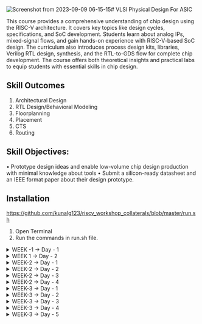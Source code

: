 ![Screenshot from 2023-09-09 06-15-15](https://github.com/Abhi9108865162/pes_asic_class/assets/141741065/b2ab3c99-639e-4a5b-88b3-027dfaf8ed87)# VLSI Physical Design For ASIC
<br>

This course provides a comprehensive understanding of chip design using the RISC-V architecture. It covers key topics like design cycles, specifications, and SoC development. Students learn about analog IPs, mixed-signal flows, and gain hands-on experience with RISC-V-based SoC design. The curriculum also introduces process design kits, libraries, Verilog RTL design, synthesis, and the RTL-to-GDS flow for complete chip development. The course offers both theoretical insights and practical labs to equip students with essential skills in chip design.

## Skill Outcomes
1. Architectural Design
2. RTL Design/Behavioral Modeling
3. Floorplanning
4. Placement
5. CTS
6. Routing

## Skill Objectives:
• Prototype design ideas and enable low-volume chip design production with minimal
knowledge about tools
• Submit a silicon-ready datasheet and an IEEE format paper about their design
prototype.

## Installation
https://github.com/kunalg123/riscv_workshop_collaterals/blob/master/run.sh
1. Open Terminal<br>
2. Run the commands in run.sh file.


<details>
<summary>  WEEK -1 -> Day - 1</summary><br>



**C Program**

We wrote a C program for calculating the sum from 1 to n

![Screenshot from 2023-08-21 10-25-30](https://github.com/Abhi9108865162/pes_asic_class/assets/141741065/0e706e45-29c5-4cfe-993b-8756421920e8)

![Screenshot from 2023-08-21 15-59-00](https://github.com/Abhi9108865162/pes_asic_class/assets/141741065/b252c5fd-5e17-4064-ab6f-34c576c8f6e1)


**RISCV GCC Compiler and Dissemble**


> Using the riscv gcc compiler, we compiled the C program.

> riscv64-unknown-elf-gcc -O1 -mabi=lp64 -march=rv64i -o sum11.o sum11.c

> Using ls -ltr sum1ton.c, we can check that the object file is created.

> To get the dissembled ALP code for the C program,

> riscv64-unknown-elf-objdump -d sum11.o | less .

> In order to view the main section, type /main


When we use -Ofast optimisation, we can see that the number of instructions have been reduced to 12


![Screenshot from 2023-08-21 21-36-52](https://github.com/Abhi9108865162/pes_asic_class/assets/141741065/f6a42c13-58a3-4533-b9d1-467973a4d250)

**Integer Number Representation**

**Unsigned Numbers**


    Unsigned numbers, also known as non-negative numbers, are numerical values that represent magnitudes without indicating direction or sign.
    Range: [0, (2^n)-1 ]


**Signed Numbers**


    Signed numbers are numerical values that can represent both positive and negative magnitudes, along with zero.
    Range : Positive : [0 , 2^(n-1)-1] Negative : [-1 to 2^(n-1)]


**Labwork**


We wrote a C program that shows the maximum and minimum values of 64bit unsigned numbers.




![Screenshot from 2023-08-21 17-49-00](https://github.com/Abhi9108865162/pes_asic_class/assets/141741065/2576945e-1897-4854-a6d5-199acac2d2e2)

![Screenshot from 2023-08-21 19-36-01](https://github.com/Abhi9108865162/pes_asic_class/assets/141741065/b1897d87-972a-44b7-95c7-8ff267c7332f)

![Screenshot from 2023-08-21 20-09-12](https://github.com/Abhi9108865162/pes_asic_class/assets/141741065/7a5d688c-aba8-452e-a104-b1aa31772d59)

![Screenshot from 2023-08-21 20-08-20](https://github.com/Abhi9108865162/pes_asic_class/assets/141741065/222d6c34-5cdb-447f-879c-07134e0c8acb)

![Screenshot from 2023-08-21 20-41-29](https://github.com/Abhi9108865162/pes_asic_class/assets/141741065/0bf3d27a-dc8c-4aba-bc3f-443648e63a5b)

![Screenshot from 2023-08-21 21-52-01](https://github.com/Abhi9108865162/pes_asic_class/assets/141741065/38ac1e72-dd0e-41ee-bda8-c9719081d8df)

</details>


<details>
    

<summary> WEEK 1 -> Day - 2</summary>

# Using ABI (Application Binary Interface) function calls in lab work typically involves working with low-level programming languages like Assembly or understanding how different programming languages interact at the binary level. Here's a general outline of what lab work involving ABI function calls might entail:

## Lab Objective: To understand and demonstrate the usage of ABI function calls in programming.

Steps:

    Select a Programming Language: Choose a programming language in which you'll demonstrate ABI function calls. Common choices include Assembly, C, or C++.

    Write Simple Functions: Create a few simple functions in the chosen language. These functions will serve as examples for demonstrating ABI function calls. Make sure to include functions with parameters and return values.

    1. Compile Code: Compile the code into object files or binaries, depending on the chosen language.

    2. View Binary Code: Use tools like objdump or disassemblers to view the binary code of the compiled program. This will help you understand how the function calls are translated into machine instructions.

    3. Create a Calling Program: Write a calling program that calls the functions you defined earlier. This calling program will demonstrate how function calls are made according to the ABI.

    4. Parameter Passing: Experiment with different parameter passing methods based on the ABI. For example, observe how arguments are passed using registers or the stack.

    5. Return Values: Explore how return values are handled. Understand which registers or memory locations are used to store the return values.

    6. Calling Conventions: Study the specific calling conventions for your chosen language and platform. Different ABIs have different rules for parameter passing, register usage, and stack management.

    7. Debugging and Analysis: Use debugging tools to step through the calling program and observe the behavior of function calls. This will help you understand how the ABI dictates the interaction between the caller and the callee.

    8. Documentation: Document your observations and findings regarding how ABI function calls work in the chosen programming language. Include explanations of parameter passing, return values, and any specific conventions you've explored.

    9. Presentation: If required, present your lab work to the class, highlighting the importance of ABI in enabling interoperability between different software components.

### By working through these steps, you'll gain a deeper understanding of how ABI function calls facilitate communication between different parts of a program, even when they are written in different programming languages or compiled separately. This lab work is valuable for students studying computer science, computer engineering, or any field involving low-level programming and system interactions.


![Screenshot from 2023-08-21 23-17-29](https://github.com/Abhi9108865162/pes_asic_class/assets/141741065/31109d79-59d1-49f7-99f9-195dff6f9ac5)


![Screenshot from 2023-08-21 23-18-16](https://github.com/Abhi9108865162/pes_asic_class/assets/141741065/6bdfa28b-a795-47c3-9b7f-2074bc6352ac)

  

![Screenshot from 2023-08-21 23-51-47](https://github.com/Abhi9108865162/pes_asic_class/assets/141741065/440ffc79-a475-4788-9ddf-44c5717aa617)

![Screenshot from 2023-08-21 23-37-36](https://github.com/Abhi9108865162/pes_asic_class/assets/141741065/22b7e404-7a85-42d0-8070-895e49741350)

![Screenshot from 2023-08-21 23-46-49](https://github.com/Abhi9108865162/pes_asic_class/assets/141741065/ad818a35-a8d5-4203-8a25-fc61e516a371)

![Screenshot from 2023-08-21 23-48-18](https://github.com/Abhi9108865162/pes_asic_class/assets/141741065/a66470a2-bedd-4a35-a724-75f931256f88)


![Screenshot from 2023-08-21 23-49-56](https://github.com/Abhi9108865162/pes_asic_class/assets/141741065/a6b19848-7257-4978-9a42-d04aacb31a0c)

![Screenshot from 2023-08-21 23-50-06](https://github.com/Abhi9108865162/pes_asic_class/assets/141741065/9f75cbc5-453f-490d-8fc3-6240be0bf2ac)

</details>





<details>
  <summary>
       WEEK-2 -> Day - 1
  </summary>



# Introduction to Yosys and Logic Synthesis

### Yosys is an open-source tool that performs logic synthesis, a crucial step in digital circuit design. It transforms high-level hardware descriptions (in languages like Verilog) into optimized gate-level representations. This conversion involves hierarchy handling, parsing, optimization, technology mapping, and logic restructuring. Yosys aids in creating efficient designs for implementation on FPGAs and ASICs. It also offers formal verification to ensure correctness. Overall, Yosys simplifies the process of turning abstract hardware concepts into practical circuit implementations.
<br>

![Screenshot from 2023-08-26 10-07-16](https://github.com/Abhi9108865162/pes_asic_class/assets/141741065/910449b9-2b4c-4520-98c4-d4f34562c0ac)

![Screenshot from 2023-08-26 10-07-28](https://github.com/Abhi9108865162/pes_asic_class/assets/141741065/f892ed77-b4b1-4194-b0c3-79478a0c655b)
## Synthesis
### Synthesis is the process of transforming a high-level hardware description (often written in a hardware description language like Verilog or VHDL) into a lower-level representation consisting of gates, flip-flops, and other logic elements. This process optimizes the design for factors such as performance, area, and power, making it suitable for implementation on hardware platforms like FPGAs or ASICs
* In the context of digital design and hardware description languages (HDLs) like Verilog, the ".v" extension is used to indicate that a file contains Verilog source code. Verilog is a popular HDL used for describing the behavior and structure of digital circuits. The ".v" extension is a common convention to help identify Verilog files.

* In Yosys, the read_verilog command is used to read and parse Verilog files. Verilog is a hardware description language (HDL) commonly used for describing digital circuits and systems. The read_verilog command allows you to import Verilog source files into Yosys for further processing, such as synthesis, analysis, optimization, and verification.

* In Yosys, the read_liberty command is used to import and read Liberty format files. Liberty files provide information about the timing, power, and characteristics of standard cells in a digital library. Yosys uses this data during logic synthesis to optimize designs based on the properties of the cells in the target library, ensuring better timing, power, and efficiency in the synthesized circuits.

 * In Yosys, the write_verilog command is used to generate and export a Verilog representation of the synthesized design or internal data structures. This command outputs the synthesized design, including any optimizations or transformations, into a Verilog file that can be further analyzed, simulated, or used in downstream stages of the digital design flow.


![Screenshot from 2023-08-26 10-07-53](https://github.com/Abhi9108865162/pes_asic_class/assets/141741065/28be91b1-0194-455e-a575-73df676277fa)

* A netlist is a digital circuit's blueprint represented as interconnected components and their connections. It describes how basic elements like logic gates and flip-flops are wired together to create a functioning circuit. Netlists are used to guide physical design and implementation processes, bridging the gap between high-level design and actual hardware layout.

* A test bench is a set of simulation or verification code used to test and validate the functionality of a digital circuit or system. It provides input signals to the design under test, monitors its outputs, and checks if the behavior matches expected results. Test benches are crucial for verifying that a design works correctly before it's implemented in hardware.

* iverilog is an open-source simulator and compiler for the Verilog hardware description language (HDL). It allows you to compile and simulate Verilog code, enabling you to test and verify the behavior of digital circuits through simulation. iverilog is widely used by digital designers and engineers to validate their designs before actual hardware implementation.

* A VCD (Value Change Dump) file is a standard format used to store and represent simulation data from digital design and verification tools. It captures changes in signal values over time during a simulation run. VCD files are commonly used to visualize and analyze the behavior of digital circuits, making them essential for debugging and verifying the correctness of designs through waveform viewers and analysis tools.

* GTKWave is an open-source waveform viewer that allows you to visualize and analyze simulation results stored in formats like VCD (Value Change Dump) files. It provides a graphical representation of signal waveforms over time, helping engineers and designers analyze the behavior of digital circuits during simulation. GTKWave is widely used in the field of digital design and verification for debugging and understanding the operation of digital systems.

![Screenshot from 2023-08-27 21-49-59](https://github.com/Abhi9108865162/pes_asic_class/assets/141741065/97c35d54-e1fc-41b1-9f2d-9aa7188388b7)

![Screenshot from 2023-08-27 21-51-10](https://github.com/Abhi9108865162/pes_asic_class/assets/141741065/7044dc3c-0257-4bd8-bf21-474eec09491b)

![Screenshot from 2023-08-27 21-51-37](https://github.com/Abhi9108865162/pes_asic_class/assets/141741065/d9318470-5c15-4407-8aa8-99490d79ad50)

![Screenshot from 2023-08-27 21-51-58](https://github.com/Abhi9108865162/pes_asic_class/assets/141741065/8162c3f3-6547-457d-a23a-514b1fdd73bc)


![Screenshot from 2023-08-27 21-55-43](https://github.com/Abhi9108865162/pes_asic_class/assets/141741065/8155fe82-dfd3-47a8-93d8-c27f8f24e02c)

![Screenshot from 2023-08-26 22-13-46](https://github.com/Abhi9108865162/pes_asic_class/assets/141741065/af9b00aa-5fb0-4f62-8a2b-f35363b9634d)

![Screenshot from 2023-08-27 19-51-50](https://github.com/Abhi9108865162/pes_asic_class/assets/141741065/7fccb57b-09c6-49b5-ab0b-48d6762b35fa)

![Screenshot from 2023-08-27 21-55-18](https://github.com/Abhi9108865162/pes_asic_class/assets/141741065/eb39c73d-ff5d-4050-919c-513645e0d2b8)

![Screenshot from 2023-08-27 21-07-40](https://github.com/Abhi9108865162/pes_asic_class/assets/141741065/df509fb6-f4be-44e7-b002-436fe033094b)

</details>







<details>
    
<summary> WEEK-2 -> Day - 2 </summary>

# Introduction to dot lib


![Screenshot from 2023-08-28 10-20-38](https://github.com/Abhi9108865162/pes_asic_class/assets/141741065/76ff4fbc-1645-4772-a7aa-d4080cd8b2a9)

![Screenshot from 2023-08-28 14-15-55](https://github.com/Abhi9108865162/pes_asic_class/assets/141741065/87767a9e-3acf-4707-9d4f-24aac76ebb2b)

![Screenshot from 2023-08-28 14-54-01](https://github.com/Abhi9108865162/pes_asic_class/assets/141741065/04958aee-c402-4caf-86d7-778cee3e063a)


![Screenshot from 2023-08-28 14-58-44](https://github.com/Abhi9108865162/pes_asic_class/assets/141741065/daa6776a-d34d-4afb-93a4-f35dac3a892c)

![Screenshot from 2023-08-28 15-22-12](https://github.com/Abhi9108865162/pes_asic_class/assets/141741065/5d583965-2f7e-4526-bd6c-b27536efda05)

# Hierarachical vs Flat Synthesis

![Screenshot from 2023-08-28 16-13-52](https://github.com/Abhi9108865162/pes_asic_class/assets/141741065/a8373588-7b71-4a83-a70b-d486a2349560)

![Screenshot from 2023-08-28 16-18-07](https://github.com/Abhi9108865162/pes_asic_class/assets/141741065/4fd6d5f3-d281-497a-a792-0b9afe2fe88c)

![Screenshot from 2023-08-28 17-25-32](https://github.com/Abhi9108865162/pes_asic_class/assets/141741065/a52423e4-9e8a-4e7c-81aa-15c63d93cf0c)

![Screenshot from 2023-08-28 17-25-42](https://github.com/Abhi9108865162/pes_asic_class/assets/141741065/2606ea61-450e-40be-8cee-de1641c525e3)

![Screenshot from 2023-08-29 05-45-42](https://github.com/Abhi9108865162/pes_asic_class/assets/141741065/110e7082-0c7b-4e6a-8dd6-eab652c2e79d)

![Screenshot from 2023-08-29 05-57-16](https://github.com/Abhi9108865162/pes_asic_class/assets/141741065/8cd09d23-ca2f-4a70-b87f-c44b9d8f9884)

![Screenshot from 2023-08-29 05-57-26](https://github.com/Abhi9108865162/pes_asic_class/assets/141741065/1083c270-20d2-4532-9af4-97c163de0822)




![Screenshot from 2023-08-29 05-58-13](https://github.com/Abhi9108865162/pes_asic_class/assets/141741065/413a2dc7-9e70-4b1a-9f67-75e6a0e37d84)


![Screenshot from 2023-08-29 06-05-20](https://github.com/Abhi9108865162/pes_asic_class/assets/141741065/1c05f4d9-0a54-4fdf-a03c-50eed7f7fe3d)

![Screenshot from 2023-08-29 06-06-29](https://github.com/Abhi9108865162/pes_asic_class/assets/141741065/29163ae5-02d6-4f38-9a13-85574d178f42)

![Screenshot from 2023-08-29 06-10-39](https://github.com/Abhi9108865162/pes_asic_class/assets/141741065/0e416a0a-8a0a-4fd7-8711-8d737ec2467f)

![Screenshot from 2023-08-29 06-15-44](https://github.com/Abhi9108865162/pes_asic_class/assets/141741065/dfa6aabd-aa7b-4a1f-b8f3-64ca48f925f4)


![Screenshot from 2023-08-29 06-14-45](https://github.com/Abhi9108865162/pes_asic_class/assets/141741065/8a2c9553-ece2-4d21-a867-6a751574079c)

![Screenshot from 2023-08-29 06-16-04](https://github.com/Abhi9108865162/pes_asic_class/assets/141741065/fa1b0fe9-f606-44eb-b5cf-75d9bffb703c)

![Screenshot from 2023-08-29 06-16-16](https://github.com/Abhi9108865162/pes_asic_class/assets/141741065/4035e930-698a-447b-b8fc-19449bac4b1d)


# Various Flop Code Styles and Optimization 
- Why Flops and Flop Coding Styles
- Lab flop synthesis simulations
- Intersyning Optimisations


![Screenshot from 2023-08-29 20-28-58](https://github.com/Abhi9108865162/pes_asic_class/assets/141741065/a125e493-e3f0-4357-9a39-b9a499a1be36)

![Screenshot from 2023-08-29 20-46-44](https://github.com/Abhi9108865162/pes_asic_class/assets/141741065/f7eafad2-ab3c-4f1e-9ef8-cc525759f584)

![Screenshot from 2023-08-29 20-46-52](https://github.com/Abhi9108865162/pes_asic_class/assets/141741065/aea1f55f-8184-45fd-bcee-67088444542f)

![Screenshot from 2023-08-29 20-47-28](https://github.com/Abhi9108865162/pes_asic_class/assets/141741065/249a220d-6ebf-4e6b-9394-a4e6bb700f95)

![Screenshot from 2023-08-29 20-47-42](https://github.com/Abhi9108865162/pes_asic_class/assets/141741065/efba0892-c648-4638-9f45-64e0dc7386c9)

![Screenshot from 2023-08-29 21-00-41](https://github.com/Abhi9108865162/pes_asic_class/assets/141741065/bffb49c4-c091-460a-a149-efa3f680b0a2)

![Screenshot from 2023-08-29 21-01-06](https://github.com/Abhi9108865162/pes_asic_class/assets/141741065/e6325a21-4ccf-4332-bdc7-5b26066d06c5)


![Screenshot from 2023-08-29 21-01-13](https://github.com/Abhi9108865162/pes_asic_class/assets/141741065/1e8915b0-c7f8-4ff6-8d13-324c3c003557)


![Screenshot from 2023-08-29 21-01-32](https://github.com/Abhi9108865162/pes_asic_class/assets/141741065/be448b4d-f714-437b-b774-6004af1b8f64)


![Screenshot from 2023-08-29 22-19-50](https://github.com/Abhi9108865162/pes_asic_class/assets/141741065/8c447adb-95a0-4ce1-9bf1-14092cf4ab7b)


![Screenshot from 2023-08-29 22-19-57](https://github.com/Abhi9108865162/pes_asic_class/assets/141741065/197b07f1-6d1f-4b40-a5f1-ec6e12d0c268)

![Screenshot from 2023-08-29 22-39-29](https://github.com/Abhi9108865162/pes_asic_class/assets/141741065/b9cbe95a-065c-43f9-942a-1855517c0874)

![Screenshot from 2023-08-29 22-39-18](https://github.com/Abhi9108865162/pes_asic_class/assets/141741065/5eea6750-534a-4c9e-90e1-5e2b6b4ac0fb)

![Screenshot from 2023-08-29 22-40-17](https://github.com/Abhi9108865162/pes_asic_class/assets/141741065/2f5afbdb-e3d2-44cd-8acb-842cad8ad8cf)

![Screenshot from 2023-08-29 22-40-46](https://github.com/Abhi9108865162/pes_asic_class/assets/141741065/5286c0af-38f8-4679-af23-b6d30b5a1cc3)

![Screenshot from 2023-08-29 22-40-56](https://github.com/Abhi9108865162/pes_asic_class/assets/141741065/54000e0e-407f-4306-9222-3cd4c9874cac)

![Screenshot from 2023-08-29 23-02-56](https://github.com/Abhi9108865162/pes_asic_class/assets/141741065/d712b0b5-4760-4756-a815-35458a8675de)

![Screenshot from 2023-08-29 23-03-29](https://github.com/Abhi9108865162/pes_asic_class/assets/141741065/853ef49d-eda5-452a-9e43-aef64c49f26e)

![Screenshot from 2023-08-29 23-04-00](https://github.com/Abhi9108865162/pes_asic_class/assets/141741065/adf24b33-6f10-475e-8b68-80c943f1930a)

![Screenshot from 2023-08-29 23-04-07](https://github.com/Abhi9108865162/pes_asic_class/assets/141741065/7ab01d42-e70e-4a48-a4a6-ecf431985ee6)

![Screenshot from 2023-08-29 23-05-24](https://github.com/Abhi9108865162/pes_asic_class/assets/141741065/8cbdb5bd-b048-4360-8699-8d66d55f468b)

![Screenshot from 2023-08-29 23-05-49](https://github.com/Abhi9108865162/pes_asic_class/assets/141741065/9a6563e6-99e4-4002-961a-47fde29b02ba)

![Screenshot from 2023-08-29 23-06-13](https://github.com/Abhi9108865162/pes_asic_class/assets/141741065/12035d21-1ac8-458d-820f-691ce2d0ae03)

![Screenshot from 2023-08-29 23-06-23](https://github.com/Abhi9108865162/pes_asic_class/assets/141741065/b15d9a16-596f-42d2-94c7-ff3dc124bfd9)

![Screenshot from 2023-08-29 23-13-00](https://github.com/Abhi9108865162/pes_asic_class/assets/141741065/ff15d816-f58b-4ef0-ad6a-6493d06f0161)

![Screenshot from 2023-08-29 23-27-20](https://github.com/Abhi9108865162/pes_asic_class/assets/141741065/78ca3026-4b26-4b76-bf6f-b00316b31bd6)

![Screenshot from 2023-08-29 23-27-29](https://github.com/Abhi9108865162/pes_asic_class/assets/141741065/a72e99a2-8065-4ad9-aa2e-58b505f0cf49)

![Screenshot from 2023-08-29 23-37-04](https://github.com/Abhi9108865162/pes_asic_class/assets/141741065/43665d07-1921-4fdb-a69e-1a3030174dc9)

![Screenshot from 2023-08-29 23-37-33](https://github.com/Abhi9108865162/pes_asic_class/assets/141741065/1d74bd7e-2f4e-4fa6-b9a8-b65ed6c1a316)

![Screenshot from 2023-08-29 23-37-46](https://github.com/Abhi9108865162/pes_asic_class/assets/141741065/b89e0c04-30b5-4907-8462-66fe472433cf)
![Screenshot from 2023-08-29 23-39-42](https://github.com/Abhi9108865162/pes_asic_class/assets/141741065/28dc5d70-bc97-4458-b085-2c17a5a41bd4)

![Screenshot from 2023-08-29 23-39-24](https://github.com/Abhi9108865162/pes_asic_class/assets/141741065/3322a0d5-23cf-43ac-8c42-7cbe1054126c)


</details>



















<details>
    
<summary> WEEK-2 -> Day - 3 </summary>

# Combinational and Sequetial Optimisations

- Introduction to Optimisation
<br>



    1. Combinational Logic Optimisation
  
![Screenshot from 2023-08-30 22-23-48](https://github.com/Abhi9108865162/pes_asic_class/assets/141741065/36701a6c-1fff-4fd8-84a4-2a308b01182c)
![Screenshot from 2023-08-30 22-24-17](https://github.com/Abhi9108865162/pes_asic_class/assets/141741065/123ba7a7-8481-4613-ba5c-a561b0e249bc)
![Screenshot from 2023-08-30 22-24-33](https://github.com/Abhi9108865162/pes_asic_class/assets/141741065/2e0c04ba-070c-4302-b4e5-7f418fcc2faa)

    2. Sequential Logic Optimisation
    
![Screenshot from 2023-08-30 22-24-59](https://github.com/Abhi9108865162/pes_asic_class/assets/141741065/c16ca43b-7966-4762-89df-daf591bcc6a7)
![Screenshot from 2023-08-30 22-25-18](https://github.com/Abhi9108865162/pes_asic_class/assets/141741065/c9c69dad-c98b-424b-8fac-75dbdb6bb566)






- Combinational Logic Optimisation Lab Implemention

## Verliog code for otp_check
![Screenshot from 2023-08-30 23-51-28](https://github.com/Abhi9108865162/pes_asic_class/assets/141741065/d5ef414c-ac4b-4dda-8ae8-f88770c49624)
## Pratical implemention of otp_check
![Screenshot from 2023-08-30 23-26-03](https://github.com/Abhi9108865162/pes_asic_class/assets/141741065/62302c34-cd6f-442a-a07d-b3f7d106d237)
## Using Yosys implemention of otp_check
![Screenshot from 2023-08-30 23-38-43](https://github.com/Abhi9108865162/pes_asic_class/assets/141741065/61403cb8-83c9-47ee-9718-693f65cd3717)
![Screenshot from 2023-08-30 23-39-32](https://github.com/Abhi9108865162/pes_asic_class/assets/141741065/1f32d4a0-49ba-4879-8b33-394479e0bd26)
![Screenshot from 2023-08-30 23-39-49](https://github.com/Abhi9108865162/pes_asic_class/assets/141741065/9fbabebf-9a6d-4c5f-8741-955a3cd166d2)
![Screenshot from 2023-08-30 23-39-54](https://github.com/Abhi9108865162/pes_asic_class/assets/141741065/dc1da4cf-2081-4707-a0fc-3e0fc4293578)
![Screenshot from 2023-08-30 23-40-11](https://github.com/Abhi9108865162/pes_asic_class/assets/141741065/8ad8ce12-416b-41d4-b62b-2a58dfba0ecf)


## Verliog code for otp_check2
![Screenshot from 2023-08-30 23-51-44](https://github.com/Abhi9108865162/pes_asic_class/assets/141741065/33461fc0-8855-4f5d-8795-44968bd32e19)
## Pratical implemention of otp_check2
 ![Screenshot from 2023-08-30 23-26-14](https://github.com/Abhi9108865162/pes_asic_class/assets/141741065/a8b64528-6eeb-4395-8fbe-b847f6e5047d)
## Using Yosys implemention of otp_check2
![Screenshot from 2023-08-30 23-44-30](https://github.com/Abhi9108865162/pes_asic_class/assets/141741065/8641d680-629b-4082-bca2-81a9c6d5e325)
![Screenshot from 2023-08-30 23-44-54](https://github.com/Abhi9108865162/pes_asic_class/assets/141741065/110d0c6e-4228-4d70-aa4a-8e230641473c)
![Screenshot from 2023-08-30 23-45-00](https://github.com/Abhi9108865162/pes_asic_class/assets/141741065/cb3af423-594d-4dad-a976-ae5ba37e71ee)
![Screenshot from 2023-08-30 23-45-10](https://github.com/Abhi9108865162/pes_asic_class/assets/141741065/ea4dcc67-5d26-4bae-aa70-04e314baa7db)

## Verliog code for otp_check3
![Screenshot from 2023-08-30 23-52-27](https://github.com/Abhi9108865162/pes_asic_class/assets/141741065/70a54cd1-5295-4cde-8e7d-7a714804b654)

## Pratical implemention of otp_check3
![Screenshot from 2023-08-30 23-53-36](https://github.com/Abhi9108865162/pes_asic_class/assets/141741065/6bf3d3bf-3793-4c83-807c-64cd492358c7)

## Using Yosys implemention of otp_check3
![Screenshot from 2023-08-30 23-56-16](https://github.com/Abhi9108865162/pes_asic_class/assets/141741065/66b2e77c-5fa5-4ec5-ab14-f429e1d3d2d3)
![Screenshot from 2023-08-30 23-56-43](https://github.com/Abhi9108865162/pes_asic_class/assets/141741065/7880a756-d8b1-47ac-af30-9fbe845c9e84)
![Screenshot from 2023-08-30 23-56-49](https://github.com/Abhi9108865162/pes_asic_class/assets/141741065/b4ebb9b3-6f05-4a5e-836d-7ce72270df32)
![Screenshot from 2023-08-30 23-57-02](https://github.com/Abhi9108865162/pes_asic_class/assets/141741065/095bbaa5-8b5a-4722-b7c7-a74af0c6de29)





## Verliog code for otp_check4
![Screenshot from 2023-08-30 23-53-02](https://github.com/Abhi9108865162/pes_asic_class/assets/141741065/8e66fccf-508b-4141-b015-86997c248190)

## Using Yosys implemention of otp_check4
![Screenshot from 2023-08-31 00-01-49](https://github.com/Abhi9108865162/pes_asic_class/assets/141741065/7bf80901-261b-4eda-9c74-b995d1f7831d)
![Screenshot from 2023-08-31 00-02-18](https://github.com/Abhi9108865162/pes_asic_class/assets/141741065/657a537a-ad3b-4269-a627-bbb869ff16dc)
![Screenshot from 2023-08-31 00-02-22](https://github.com/Abhi9108865162/pes_asic_class/assets/141741065/283b4350-6eaa-42d4-ad85-bff003e8e76e)
![Screenshot from 2023-08-31 00-02-32](https://github.com/Abhi9108865162/pes_asic_class/assets/141741065/9a0c75b4-5091-4d6c-8dd4-0b3880056a38)

## Verliog code for multiple_module_opt
![Screenshot from 2023-08-31 00-13-22](https://github.com/Abhi9108865162/pes_asic_class/assets/141741065/b490d3ef-dc09-4751-a40d-dcc5ab7bbfd0)



## Using Yosys implemention of multiple_module_opt
![Screenshot from 2023-08-31 00-11-14](https://github.com/Abhi9108865162/pes_asic_class/assets/141741065/3f2646d6-0e96-40d9-a3b0-2568e3028c78)
![Screenshot from 2023-08-31 00-11-55](https://github.com/Abhi9108865162/pes_asic_class/assets/141741065/1668d98a-77fb-4026-b225-a020d97e0eb6)
![Screenshot from 2023-08-31 00-12-05](https://github.com/Abhi9108865162/pes_asic_class/assets/141741065/690a848b-2bd4-4381-9866-9be862b9ca23)
![Screenshot from 2023-08-31 00-12-15](https://github.com/Abhi9108865162/pes_asic_class/assets/141741065/88e86d23-a31a-4094-95a3-724361a39e06)

## Verliog code for multiple_module_opt2
![Screenshot from 2023-08-31 00-14-31](https://github.com/Abhi9108865162/pes_asic_class/assets/141741065/0b715e9a-d175-46ca-bf53-deea84ea8c77)

## Using Yosys implemention of multiple_module_opt2
![Screenshot from 2023-08-31 00-16-39](https://github.com/Abhi9108865162/pes_asic_class/assets/141741065/958c1d49-1018-4171-b47e-f49b1d8aec8a)
![Screenshot from 2023-08-31 00-17-08](https://github.com/Abhi9108865162/pes_asic_class/assets/141741065/a1a4c100-d571-4db9-80d3-0debaf495eee)
![Screenshot from 2023-08-31 00-17-15](https://github.com/Abhi9108865162/pes_asic_class/assets/141741065/370cf605-6623-443c-89d9-b156460f1c77)
![Screenshot from 2023-08-31 00-17-21](https://github.com/Abhi9108865162/pes_asic_class/assets/141741065/311e363f-b1ee-4a8d-a925-aa06ade80708)













- Sequential Logic Optimisation


  ## Verliog code for dff_const1
![Screenshot from 2023-08-31 22-03-26](https://github.com/Abhi9108865162/pes_asic_class/assets/141741065/a864479d-1071-4f15-9aeb-700ad8407daf)

## GTKwave form for dff_const1
![Screenshot from 2023-08-31 20-50-42](https://github.com/Abhi9108865162/pes_asic_class/assets/141741065/8d2ae770-3e06-4c96-98c0-3829f9fe5445)
![Screenshot from 2023-08-31 20-50-46](https://github.com/Abhi9108865162/pes_asic_class/assets/141741065/e3c76d34-e33c-4518-9292-e49b1342f854)


  ## Using Yosys implemention of dff_const1
![Screenshot from 2023-08-31 20-56-27](https://github.com/Abhi9108865162/pes_asic_class/assets/141741065/44149bcc-830c-451d-8819-78f539b69c00)

![Screenshot from 2023-08-31 20-56-41](https://github.com/Abhi9108865162/pes_asic_class/assets/141741065/a35e05c3-8b2b-4c64-8841-79b8b4cb9987)
![Screenshot from 2023-08-31 20-56-59](https://github.com/Abhi9108865162/pes_asic_class/assets/141741065/b7649d5b-efc6-4a26-9a7b-ec08aadcfdc0)
![Screenshot from 2023-08-31 20-57-06](https://github.com/Abhi9108865162/pes_asic_class/assets/141741065/63e61d25-a325-4ae8-8f53-43a35de73b6c)
![Screenshot from 2023-08-31 20-57-16](https://github.com/Abhi9108865162/pes_asic_class/assets/141741065/34d45be4-feec-46b8-bdd1-b50f8024f805)




  ## Verliog code for dff_const2
![Screenshot from 2023-08-31 22-03-36](https://github.com/Abhi9108865162/pes_asic_class/assets/141741065/9415b54b-eca1-47b1-81bb-80e9529483a3)


## GTKwave form for dff_const2
![Screenshot from 2023-08-31 20-53-27](https://github.com/Abhi9108865162/pes_asic_class/assets/141741065/0b1a29aa-6dce-43ac-b25d-6ea75ce318c8)
![Screenshot from 2023-08-31 20-53-36](https://github.com/Abhi9108865162/pes_asic_class/assets/141741065/e4e9aa7e-025f-44e0-ab42-9fa4ca4d7e0c)


  ## Using Yosys implemention of dff_const2
![Screenshot from 2023-08-31 20-59-15](https://github.com/Abhi9108865162/pes_asic_class/assets/141741065/e5bd29f0-dac6-4dcb-98ed-b4d24bdef7ef)
![Screenshot from 2023-08-31 20-59-41](https://github.com/Abhi9108865162/pes_asic_class/assets/141741065/b165d953-03a9-4512-bb9c-3a650cbe287c)
![Screenshot from 2023-08-31 20-59-52](https://github.com/Abhi9108865162/pes_asic_class/assets/141741065/ed216e9b-19b3-4f02-81a5-ca551a8d6dea)
![Screenshot from 2023-08-31 21-00-01](https://github.com/Abhi9108865162/pes_asic_class/assets/141741065/9bd15cab-1768-4dee-a0e8-31704e45ad6e)





  ## Verliog code for dff_const3
![Screenshot from 2023-08-31 22-03-47](https://github.com/Abhi9108865162/pes_asic_class/assets/141741065/8f072550-2e72-45e6-be8f-d711974232bf)


## GTKwave form for dff_const3
![Screenshot from 2023-09-01 00-43-20](https://github.com/Abhi9108865162/pes_asic_class/assets/141741065/3907e109-5132-43b6-aec5-952c3828d61b)


  ## Using Yosys implemention of dff_const3
![Screenshot from 2023-08-31 22-08-00](https://github.com/Abhi9108865162/pes_asic_class/assets/141741065/bcdd1210-575b-489d-9d8b-3ce10db965f7)
![Screenshot from 2023-08-31 22-08-12](https://github.com/Abhi9108865162/pes_asic_class/assets/141741065/97008c1b-3991-4534-8584-f1d4dbf9ad01)

![Screenshot from 2023-08-31 22-08-28](https://github.com/Abhi9108865162/pes_asic_class/assets/141741065/4e44f80f-dc65-47f3-a8c9-0c645a7817c2)

![Screenshot from 2023-08-31 22-08-37](https://github.com/Abhi9108865162/pes_asic_class/assets/141741065/186e6134-d34e-4aa1-9d0f-015df65dbe16)

![Screenshot from 2023-08-31 22-08-52](https://github.com/Abhi9108865162/pes_asic_class/assets/141741065/75398475-7ee8-4c99-b99b-b3a7a8b2f925)






  ## Verliog code for dff_const4
![Screenshot from 2023-08-31 22-04-48](https://github.com/Abhi9108865162/pes_asic_class/assets/141741065/f14ad186-bb0d-488b-9f5c-08fda5cb335b)



## GTKwave form for dff_const4
![Screenshot from 2023-09-01 00-44-40](https://github.com/Abhi9108865162/pes_asic_class/assets/141741065/7fd4435c-5d58-40d6-843e-12b97d1ac86d)



  ## Using Yosys implemention of dff_const4
![Screenshot from 2023-08-31 22-11-27](https://github.com/Abhi9108865162/pes_asic_class/assets/141741065/bce9c131-be04-447d-9b0a-cc9eb05929e3)

![Screenshot from 2023-08-31 22-11-41](https://github.com/Abhi9108865162/pes_asic_class/assets/141741065/9e31ea79-a061-4411-afd8-095a5dd36891)

![Screenshot from 2023-08-31 22-11-51](https://github.com/Abhi9108865162/pes_asic_class/assets/141741065/b8699b80-af54-44fe-8ad3-c26531a3ce18)


![Screenshot from 2023-08-31 22-12-27](https://github.com/Abhi9108865162/pes_asic_class/assets/141741065/156736d6-b0c1-4a29-973d-5e388cf25ca7)



  ## Verliog code for dff_const5
![Screenshot from 2023-08-31 22-05-45](https://github.com/Abhi9108865162/pes_asic_class/assets/141741065/c4a69cdb-de61-4c8d-b7ef-630963f7ba65)



## GTKwave form for dff_const5
![Screenshot from 2023-09-01 00-47-00](https://github.com/Abhi9108865162/pes_asic_class/assets/141741065/4092a9d7-2b0c-4997-95a9-2f54d5ff5c25)

![Screenshot from 2023-09-01 00-47-08](https://github.com/Abhi9108865162/pes_asic_class/assets/141741065/a5e4be43-53a8-4720-ac6e-91ae2004a2f6)


  ## Using Yosys implemention of dff_const5
![Screenshot from 2023-08-31 22-13-47](https://github.com/Abhi9108865162/pes_asic_class/assets/141741065/b682947f-61c8-4608-9a14-49c8bae51b66)

![Screenshot from 2023-08-31 22-13-57](https://github.com/Abhi9108865162/pes_asic_class/assets/141741065/52d057b9-27e5-4192-adfc-ab9893de8d7d)
![Screenshot from 2023-08-31 22-14-20](https://github.com/Abhi9108865162/pes_asic_class/assets/141741065/744d5ae0-f3fb-4139-ae74-dd59c784b398)

![Screenshot from 2023-08-31 22-14-28](https://github.com/Abhi9108865162/pes_asic_class/assets/141741065/fb995170-7887-4aa7-9c6e-67fed35c3228)
![Screenshot from 2023-08-31 22-14-37](https://github.com/Abhi9108865162/pes_asic_class/assets/141741065/6f2ef0e5-ca1b-433f-83d6-b38e324b666c)


- Sequential Optimization for Unused Outputs
  ## Verliog code for counter_opt
![Screenshot from 2023-09-01 09-29-03](https://github.com/Abhi9108865162/pes_asic_class/assets/141741065/8a40f6cd-8451-421e-a61d-0920330b675a)

  
## Pratical implemention of counter_opt
![Screenshot from 2023-09-01 09-51-27](https://github.com/Abhi9108865162/pes_asic_class/assets/141741065/387c39ec-2a56-4321-a5c4-06049acc70b5)

 
 
 ## Using Yosys implemention of counter_opt
![Screenshot from 2023-09-01 09-30-34](https://github.com/Abhi9108865162/pes_asic_class/assets/141741065/31b78ba2-9cbe-4101-9c22-03f9b480163b)
![Screenshot from 2023-09-01 09-30-46](https://github.com/Abhi9108865162/pes_asic_class/assets/141741065/e9d20f76-ae8c-47ca-8d29-6a0abd447332)
![Screenshot from 2023-09-01 09-31-00](https://github.com/Abhi9108865162/pes_asic_class/assets/141741065/4761bc9e-c58c-4c73-a508-b380961bc8bb)
![Screenshot from 2023-09-01 09-31-46](https://github.com/Abhi9108865162/pes_asic_class/assets/141741065/a3d3f29b-dfbf-4d90-83ac-50015834793f)




 
 ## Verliog code for counter_opt2
![Screenshot from 2023-09-01 09-49-18](https://github.com/Abhi9108865162/pes_asic_class/assets/141741065/f523d213-ccf3-4e6c-a523-27f03f9ec03b)

## Pratical implemention of counter_opt2
![Screenshot from 2023-09-01 09-22-21](https://github.com/Abhi9108865162/pes_asic_class/assets/141741065/f78a376e-11a6-4944-b25c-06ffa05b2b23)
![Screenshot from 2023-09-01 09-26-19](https://github.com/Abhi9108865162/pes_asic_class/assets/141741065/f6686619-2611-4b06-aa98-be9e9fdce94e)

 
 
 ## Using Yosys implemention of counter_opt2
![Screenshot from 2023-09-01 09-41-26](https://github.com/Abhi9108865162/pes_asic_class/assets/141741065/5bf2cc47-43ec-4f89-83fb-d0b23babc398)
![Screenshot from 2023-09-01 09-41-37](https://github.com/Abhi9108865162/pes_asic_class/assets/141741065/3dab84d8-e89b-4723-a5ee-b5827c2579c1)

![Screenshot from 2023-09-01 09-41-47](https://github.com/Abhi9108865162/pes_asic_class/assets/141741065/3d7ba26b-db3b-427d-97db-351a2d6a6488)
![Screenshot from 2023-09-01 09-41-54](https://github.com/Abhi9108865162/pes_asic_class/assets/141741065/fe9b6f70-f655-462c-b79e-c0c5ff368242)
![Screenshot from 2023-09-01 09-42-04](https://github.com/Abhi9108865162/pes_asic_class/assets/141741065/715d17e5-7059-414f-ba3d-c2c492a07dbe)


</details>



<details>
    
<summary> WEEK-2 -> Day - 4 </summary>
# GLS,blocking vs non-blocking and synthesis-Simulation mismatch

- GLS,Synthesis-Simulation mismatch and Blocking/Non-blocking Statements
  
    1. GLS Conepts and Flow using iverliog
   ![Screenshot from 2023-09-02 11-07-09](https://github.com/Abhi9108865162/pes_asic_class/assets/141741065/c0abbb14-6826-403d-a246-7821b470205d)
![Screenshot from 2023-09-02 11-10-12](https://github.com/Abhi9108865162/pes_asic_class/assets/141741065/b70c16b7-dc23-4aa1-bc05-9ad5ba6bb9fd)

![Screenshot from 2023-09-02 11-18-21](https://github.com/Abhi9108865162/pes_asic_class/assets/141741065/8b7c981e-5cc8-4b90-a1e8-7d9337976057)


    2. Synthesis Simulation Mismatch

![Screenshot from 2023-09-02 11-19-18](https://github.com/Abhi9108865162/pes_asic_class/assets/141741065/cc5ec975-e0ab-4953-b123-5c68e2cf8095)
![Screenshot from 2023-09-02 11-27-19](https://github.com/Abhi9108865162/pes_asic_class/assets/141741065/b9700152-f724-4788-be0a-5cb7b2c977c3)

    
    3. Blocking and non-blocking statements in verilog
    
![Screenshot from 2023-09-02 11-30-56](https://github.com/Abhi9108865162/pes_asic_class/assets/141741065/f2b82778-2cf8-497d-8eaf-f767c2362831)

![Screenshot from 2023-09-02 11-41-25](https://github.com/Abhi9108865162/pes_asic_class/assets/141741065/867101ca-38cd-4862-a1f1-932ce5e26a38)

![Screenshot from 2023-09-02 11-43-45](https://github.com/Abhi9108865162/pes_asic_class/assets/141741065/57e98768-d4ab-47f0-bd17-6ddd6c42f57b)

    4. caveats with blocking statements
![Screenshot from 2023-09-02 11-50-33](https://github.com/Abhi9108865162/pes_asic_class/assets/141741065/74d216cc-1637-4ecc-a20f-77ea28799f9a)


- Labs on GLS and Synthesis-Simulatuion Mismatch
  
  ![Screenshot from 2023-09-03 13-06-23](https://github.com/Abhi9108865162/pes_asic_class/assets/141741065/abcd5229-cd93-4b6d-ba39-1366e9e1b1e9)

![Screenshot from 2023-09-03 12-52-55](https://github.com/Abhi9108865162/pes_asic_class/assets/141741065/5a48f82c-e270-4bed-90cc-d34efaed6b70)

![Screenshot from 2023-09-03 14-17-14](https://github.com/Abhi9108865162/pes_asic_class/assets/141741065/0f239e86-2052-4270-a9f0-c6fe1c70ad3d)
![Screenshot from 2023-09-03 12-52-48](https://github.com/Abhi9108865162/pes_asic_class/assets/141741065/53ee19d2-3146-4241-8149-45caf84ff72b)

![Screenshot from 2023-09-03 14-18-50](https://github.com/Abhi9108865162/pes_asic_class/assets/141741065/0fab181d-5fc6-45c3-99fa-951212943505)
![Screenshot from 2023-09-03 14-19-00](https://github.com/Abhi9108865162/pes_asic_class/assets/141741065/7d6b57d7-b34c-4d9f-bfe0-884032f76c56)
![Screenshot from 2023-09-03 13-01-59](https://github.com/Abhi9108865162/pes_asic_class/assets/141741065/9addf27f-df01-48c5-aaf5-e5be9dee49ed)
 ### By GLS
 ![Screenshot from 2023-09-03 14-39-41](https://github.com/Abhi9108865162/pes_asic_class/assets/141741065/29eed1aa-bf52-4866-93f7-f59daa4f2636)
![Screenshot from 2023-09-03 14-42-31](https://github.com/Abhi9108865162/pes_asic_class/assets/141741065/8202e911-ec46-43b7-9513-730f72d6a0ba)

![Screenshot from 2023-09-03 14-37-48](https://github.com/Abhi9108865162/pes_asic_class/assets/141741065/fd5ed7cd-a5e5-4daf-b5f8-3f9196470142)

![Screenshot from 2023-09-03 14-38-37](https://github.com/Abhi9108865162/pes_asic_class/assets/141741065/a072fba4-0773-4d45-bbde-7dc27d839d2b)

![Screenshot from 2023-09-03 14-39-00](https://github.com/Abhi9108865162/pes_asic_class/assets/141741065/b766e6e6-3d33-4c1e-a9a8-9a331643d45f)
![Screenshot from 2023-09-03 14-39-10](https://github.com/Abhi9108865162/pes_asic_class/assets/141741065/a7c85960-b7e8-4f87-9796-f3f212f97fdd)

![Screenshot from 2023-09-03 13-01-59](https://github.com/Abhi9108865162/pes_asic_class/assets/141741065/3959665f-f55c-4d3a-a94d-b2ece9afec30)

- Labs on synth-sim mismatch for blocking statement

![Screenshot from 2023-09-03 16-51-26](https://github.com/Abhi9108865162/pes_asic_class/assets/141741065/23f56216-ed93-4706-945b-5c579807fb69)

![Screenshot from 2023-09-03 17-13-09](https://github.com/Abhi9108865162/pes_asic_class/assets/141741065/a5e91d1b-e446-4daa-b35d-7cd2f08c5719)
![Screenshot from 2023-09-03 17-16-59](https://github.com/Abhi9108865162/pes_asic_class/assets/141741065/b0ce27f5-e98a-445f-b6c7-f64749f05290)

![Screenshot from 2023-09-03 17-14-17](https://github.com/Abhi9108865162/pes_asic_class/assets/141741065/a62de006-3bf0-4345-a742-590b2f61882b)



![Screenshot from 2023-09-03 17-24-49](https://github.com/Abhi9108865162/pes_asic_class/assets/141741065/ac3582f8-5538-424f-9b35-b08504a29a58)

![Screenshot from 2023-09-03 17-34-49](https://github.com/Abhi9108865162/pes_asic_class/assets/141741065/76cd284d-0f7f-46c4-a130-d8642d3730c1)


![Screenshot from 2023-09-03 17-31-41](https://github.com/Abhi9108865162/pes_asic_class/assets/141741065/14d2570b-cdcf-43d3-a54d-e48fdb661616)
![Screenshot from 2023-09-03 17-32-08](https://github.com/Abhi9108865162/pes_asic_class/assets/141741065/dddcc749-2a80-4d46-9bce-58661c858737)

</details>





<details>
    
<summary> WEEK-3 -> Day - 1 </summary>

# Inception of open-source EDA,Openlane and sky130 PDK

1. How to talk to computers

- ### Introduction to QFN-48 Package, chip, pads, core, die and IPs
![Screenshot from 2023-09-09 06-02-29](https://github.com/Abhi9108865162/pes_asic_class/assets/141741065/695b807a-7c14-477f-b8b7-a8670f9b223c)
![Screenshot from 2023-09-09 06-02-48](https://github.com/Abhi9108865162/pes_asic_class/assets/141741065/faa79ff0-b5fd-44f1-9a21-99d3f6612064)
![Screenshot from 2023-09-09 06-07-35](https://github.com/Abhi9108865162/pes_asic_class/assets/141741065/742e86b7-2dce-46b0-83eb-384c006be7c7)
- ### Introduction to RISC-V 
![Screenshot from 2023-09-09 06-15-32](https://github.com/Abhi9108865162/pes_asic_class/assets/141741065/142bf0d9-c983-4620-b9cd-3f8d8e0607f0)
- ### From Software Applications to Hardware
![Screenshot from 2023-09-09 06-23-14](https://github.com/Abhi9108865162/pes_asic_class/assets/141741065/f974b6c9-427b-4f43-944e-da9699ead689)
![Screenshot from 2023-09-09 06-26-47](https://github.com/Abhi9108865162/pes_asic_class/assets/141741065/d802184a-2295-4295-81a1-f79b7e9ba0e6)
![Screenshot from 2023-09-09 06-30-01](https://github.com/Abhi9108865162/pes_asic_class/assets/141741065/cdd950e9-6753-4ea1-8bcc-fee87249efb4)
![Screenshot from 2023-09-09 06-30-17](https://github.com/Abhi9108865162/pes_asic_class/assets/141741065/8cdbb1c6-58af-496a-86e2-7e2200f86ccf)
![Screenshot from 2023-09-09 06-32-25](https://github.com/Abhi9108865162/pes_asic_class/assets/141741065/094a034a-0e0e-4b05-b99c-9552eb722f55)
![Screenshot from 2023-09-09 06-33-01](https://github.com/Abhi9108865162/pes_asic_class/assets/141741065/ea956daf-6700-4e58-9b79-fb8ddfc07757)




      
2. SoC design and OpenLANE
   
- ### Introduction to all components of open-source digital asic design
![Screenshot from 2023-09-09 07-30-03](https://github.com/Abhi9108865162/pes_asic_class/assets/141741065/2a1a0387-6815-4d47-9b28-f324726ba4e4)  
![Screenshot from 2023-09-09 07-30-14](https://github.com/Abhi9108865162/pes_asic_class/assets/141741065/b2ce9eef-6a3c-4358-b504-d7b54ce921a8)
![Screenshot from 2023-09-09 06-43-40](https://github.com/Abhi9108865162/pes_asic_class/assets/141741065/bb816d18-16bf-44de-a2f9-7ecbc7b24c03)
![Screenshot from 2023-09-09 06-45-28](https://github.com/Abhi9108865162/pes_asic_class/assets/141741065/2d8de8b3-1cea-408b-95f0-27dbdcd5ede1)
![Screenshot from 2023-09-09 06-46-09](https://github.com/Abhi9108865162/pes_asic_class/assets/141741065/6d7165ed-10e0-49d1-9c83-ae9aff5e4cdd)
![Screenshot from 2023-09-09 06-47-05](https://github.com/Abhi9108865162/pes_asic_class/assets/141741065/c816f90f-96de-4738-a5bf-499f7bd9d9e8)
![Screenshot from 2023-09-09 07-34-16](https://github.com/Abhi9108865162/pes_asic_class/assets/141741065/3b39394e-e429-4a70-9b45-b0f72980b228)
![Screenshot from 2023-09-09 06-49-03](https://github.com/Abhi9108865162/pes_asic_class/assets/141741065/e54fcea7-42be-480a-a5d6-ffd8eec77cc7)
![Screenshot from 2023-09-09 07-34-31](https://github.com/Abhi9108865162/pes_asic_class/assets/141741065/e4f18abc-577b-4d5f-b0f6-0aae6aa5eccb)
![Screenshot from 2023-09-09 07-34-37](https://github.com/Abhi9108865162/pes_asic_class/assets/141741065/53018ea5-a708-4c76-ac49-c5bac92afaeb)
- ### Simplified RTL2GDS flow
![Screenshot from 2023-09-09 06-50-24](https://github.com/Abhi9108865162/pes_asic_class/assets/141741065/ad4bef26-0f88-4170-8d06-19360aad0b7c)
![Screenshot from 2023-09-09 06-54-30](https://github.com/Abhi9108865162/pes_asic_class/assets/141741065/23483640-fa8e-4dc1-80b7-e65a3069d7e3)
![Screenshot from 2023-09-09 06-55-10](https://github.com/Abhi9108865162/pes_asic_class/assets/141741065/927c00cb-7b48-4565-b3b7-3282d3337a68)
![Screenshot from 2023-09-09 06-58-08](https://github.com/Abhi9108865162/pes_asic_class/assets/141741065/a19983cf-39c5-46dd-b646-62aeeeddaabb)
![Screenshot from 2023-09-09 06-57-16](https://github.com/Abhi9108865162/pes_asic_class/assets/141741065/03237927-fcc2-4cbe-ab00-9c1c2065dafe)
![Screenshot from 2023-09-09 06-58-53](https://github.com/Abhi9108865162/pes_asic_class/assets/141741065/61eb09a3-b04e-4baf-8dd1-11641bc32fa6)
![Screenshot from 2023-09-09 06-59-58](https://github.com/Abhi9108865162/pes_asic_class/assets/141741065/db4f7e9b-28dd-4ac3-84e5-b24d0153f1e4)
![Screenshot from 2023-09-09 07-00-31](https://github.com/Abhi9108865162/pes_asic_class/assets/141741065/2f75fbe5-f039-4fb8-bcc1-d90967c24cb9)
![Screenshot from 2023-09-09 07-01-23](https://github.com/Abhi9108865162/pes_asic_class/assets/141741065/3947b886-8f2b-4902-b27a-e03052bf1a56)
![Screenshot from 2023-09-09 07-02-13](https://github.com/Abhi9108865162/pes_asic_class/assets/141741065/c23008a0-a1c0-4e67-a558-741c2283f4a9)
![Screenshot from 2023-09-09 07-03-37](https://github.com/Abhi9108865162/pes_asic_class/assets/141741065/af26b1b7-c8ed-4d63-b2b7-cb1d3da1ac23)
![Screenshot from 2023-09-09 07-04-06](https://github.com/Abhi9108865162/pes_asic_class/assets/141741065/ad0a4962-74f4-4b95-a67c-b7ecb85bedc8)
- ### Introduction to OpenLANE and Strive chipsets

![Screenshot from 2023-09-09 09-56-50](https://github.com/Abhi9108865162/pes_asic_class/assets/141741065/74a6c5ef-984b-43cc-b52a-c81a6f822f74)
![Screenshot from 2023-09-09 09-57-17](https://github.com/Abhi9108865162/pes_asic_class/assets/141741065/0019dce8-b9b6-4102-b53a-e186d8041eb2)
![Screenshot from 2023-09-09 10-13-30](https://github.com/Abhi9108865162/pes_asic_class/assets/141741065/76bead52-2eb4-44ed-b9fe-765bf1a0147f)
![Screenshot from 2023-09-09 10-16-34](https://github.com/Abhi9108865162/pes_asic_class/assets/141741065/7e1e519e-cf03-466c-9edd-7c34e74717be)
![Screenshot from 2023-09-09 10-19-49](https://github.com/Abhi9108865162/pes_asic_class/assets/141741065/7baaa97b-3c29-4950-bbe1-622432301339)


- ### Introduction to OpenLANE detailed ASIC design flow 
![Screenshot from 2023-09-09 10-23-05](https://github.com/Abhi9108865162/pes_asic_class/assets/141741065/aac57c8c-303b-461a-bac2-9f5319aee1b6)
![Screenshot from 2023-09-09 10-23-27](https://github.com/Abhi9108865162/pes_asic_class/assets/141741065/ff0b2373-df5a-4580-92b7-a88c487dd07a)
![Screenshot from 2023-09-09 10-24-50](https://github.com/Abhi9108865162/pes_asic_class/assets/141741065/efb4bc96-c5e0-47b0-85f2-6d1b7409de76)

![Screenshot from 2023-09-09 10-25-18](https://github.com/Abhi9108865162/pes_asic_class/assets/141741065/d7d6efb8-0152-4252-9c27-9c5d74a5f61d)
![Screenshot from 2023-09-09 10-27-43](https://github.com/Abhi9108865162/pes_asic_class/assets/141741065/53a62565-a0a0-4df6-a37c-494ee9908c4f)
![Screenshot from 2023-09-09 10-28-38](https://github.com/Abhi9108865162/pes_asic_class/assets/141741065/1ea49299-82b4-4bf6-9fda-1ff3cd8f0d23)
![Screenshot from 2023-09-09 10-29-18](https://github.com/Abhi9108865162/pes_asic_class/assets/141741065/2050278f-83ac-4e0b-826d-8a2a5eaeecaf)
![Screenshot from 2023-09-09 10-30-55](https://github.com/Abhi9108865162/pes_asic_class/assets/141741065/89db9c39-d2b6-474e-b8e4-8fa3855468f6)
![Screenshot from 2023-09-09 10-31-22](https://github.com/Abhi9108865162/pes_asic_class/assets/141741065/050c1721-ef33-440b-9be8-ae29f4d4cae6)
![Screenshot from 2023-09-09 10-33-23](https://github.com/Abhi9108865162/pes_asic_class/assets/141741065/e5ffc34f-cf90-4454-9985-86e730600d53)
![Screenshot from 2023-09-09 10-34-00](https://github.com/Abhi9108865162/pes_asic_class/assets/141741065/267af47b-d5f1-4f84-a7ee-c15f2c54630f)
![Screenshot from 2023-09-09 10-34-23](https://github.com/Abhi9108865162/pes_asic_class/assets/141741065/590931b7-1c65-430e-8158-13641ce78cb8)
![Screenshot from 2023-09-09 10-35-53](https://github.com/Abhi9108865162/pes_asic_class/assets/141741065/e6d17ffb-1504-402c-9cf8-ab1de64043bf)
![Screenshot from 2023-09-09 10-36-10](https://github.com/Abhi9108865162/pes_asic_class/assets/141741065/08a6587a-b2f8-4b07-9214-a61df3cf02ad)






3. Get familiar to open-source EDA tools

   - OpenLANE Directory structure in detail
    ![VirtualBox_PES_physical_design_09_09_2023_12_41_45](https://github.com/Abhi9108865162/pes_asic_class/assets/141741065/0b10a680-5228-48d9-9c51-54482cfe4434)
![VirtualBox_PES_physical_design_09_09_2023_12_42_38](https://github.com/Abhi9108865162/pes_asic_class/assets/141741065/334584a0-022f-4a19-86b6-bede9905a115)
![VirtualBox_PES_physical_design_09_09_2023_12_56_32](https://github.com/Abhi9108865162/pes_asic_class/assets/141741065/4efe581e-d324-415e-8f3a-cd3879239809)


   - Design Preparation Step

![VirtualBox_PES_physical_design_09_09_2023_13_13_16](https://github.com/Abhi9108865162/pes_asic_class/assets/141741065/3f1994c9-cece-40fe-b0c1-1f3b18aa5a9d)

![VirtualBox_PES_physical_design_09_09_2023_13_17_33](https://github.com/Abhi9108865162/pes_asic_class/assets/141741065/3addbae5-2509-4506-bd7c-3f361e7c3b15)

![VirtualBox_PES_physical_design_09_09_2023_13_09_55](https://github.com/Abhi9108865162/pes_asic_class/assets/141741065/754e2dac-b1af-48cf-a580-787128371e9e)

![VirtualBox_PES_physical_design_09_09_2023_13_22_05](https://github.com/Abhi9108865162/pes_asic_class/assets/141741065/d432b3aa-0935-406c-a4d2-85ec2caaa87b)



     
   - Review files after design prep and run synthesis

![VirtualBox_PES_physical_design_09_09_2023_14_18_21](https://github.com/Abhi9108865162/pes_asic_class/assets/141741065/d33d509e-261d-4c96-85a0-1049b5bb76b7)
![VirtualBox_PES_physical_design_09_09_2023_14_18_43](https://github.com/Abhi9108865162/pes_asic_class/assets/141741065/271d6aa4-e4a6-4299-af29-01e1d059b52b)
![VirtualBox_PES_physical_design_09_09_2023_14_23_49](https://github.com/Abhi9108865162/pes_asic_class/assets/141741065/6aee9d70-bbd8-4a1b-be5d-892a381df571)
![VirtualBox_PES_physical_design_09_09_2023_14_24_16 (copy)](https://github.com/Abhi9108865162/pes_asic_class/assets/141741065/5b26da08-c581-4992-9717-f30bd0052508)
![VirtualBox_PES_physical_design_09_09_2023_14_34_27](https://github.com/Abhi9108865162/pes_asic_class/assets/141741065/d8ccba8e-9346-4f0e-bc95-4404eca91147)

   - OpenLANE Project Git Link Description

     
   - Steps to characterize synthesis results
     


</details>



<details>
<summary> WEEK-3 -> Day - 2 </summary>
    
# Good floorplan vs bad floorplan and introduction to library cells 

1. Chip Floor planning considerations
    - Utilization factor and aspect ratio
![Screenshot from 2023-09-09 17-05-21](https://github.com/Abhi9108865162/pes_asic_class/assets/141741065/a6b04b88-19c9-4bf4-b50c-c66b82a97f83)
![Screenshot from 2023-09-09 17-08-01](https://github.com/Abhi9108865162/pes_asic_class/assets/141741065/f4b2e552-ccd6-4f1a-85f2-fff1659e7bea)
![Screenshot from 2023-09-09 17-08-30](https://github.com/Abhi9108865162/pes_asic_class/assets/141741065/7006410d-f0fb-451c-9e88-575f2f5549c5)
![Screenshot from 2023-09-09 17-09-27](https://github.com/Abhi9108865162/pes_asic_class/assets/141741065/355baa94-6ad0-4501-9c35-7406f43fc1c2)
![Screenshot from 2023-09-09 17-10-34](https://github.com/Abhi9108865162/pes_asic_class/assets/141741065/3f8e1c2e-4089-45f8-b1b5-186b0969adfb)
![Screenshot from 2023-09-09 17-11-36](https://github.com/Abhi9108865162/pes_asic_class/assets/141741065/4ccebca1-f5c7-453a-bb0d-f1f77a676b02)
![Screenshot from 2023-09-09 17-15-06](https://github.com/Abhi9108865162/pes_asic_class/assets/141741065/f4dbf488-9808-4a73-8042-e39d7434fe19)
![Screenshot from 2023-09-09 17-16-26](https://github.com/Abhi9108865162/pes_asic_class/assets/141741065/5d032cf3-79aa-4d43-bb8a-d4bf65d3b120)
![Screenshot from 2023-09-09 17-17-25](https://github.com/Abhi9108865162/pes_asic_class/assets/141741065/8286b4c6-787d-45bf-9f4e-0c4645b41283)
    - Concept of pre-placed cells






    - De-coupling capacitors
      
    - Power planning
      
    - Pin placement and logical cell placement blockage
      
    - Steps to run floorplan using OpenLANE
      
    - Review floorplan files and steps to view floorplan
      
    - Review floorplan layout in Magic
    
      
1. Library Binding and Placement
    - Netlist binding and initial place design
      
    - Optimize placement using estimated wire-length and capacitance
      
    - Final placement optimization
      
    - Need for libraries and characterization
      
    - Congestion aware placement using RePlAce
     
2. Cell design and characterization flows
    - Inputs for cell design flow
      
    - Circuit design step
      
    - Layout design step
      
    - Typical characterization flow
    
3. General timing characterization parameters
    - Timing threshold definitions
          
    - Propagation delay and transition time

</details>




<details>
<summary> WEEK-3 -> Day - 3 </summary>

# Design library cell using Magic Layout and ngspice characterization 

1. Labs for CMOS inverter ngspice simulations
       
   -
   
   -

   -

   -
   
   -
   
   -

 
  

2. Inception of Layout Â CMOS fabrication process

   
   -
   
   -

   -

   -
   
   -
   
   -

   -
   
   -
   
   -
   
  

3. Sky130 Tech File Labs

   -
   
   -

   -

   -
   
   -
   
   -

   -
   
   -
   
   -

</details>

<details>
<summary> WEEK-3 -> Day - 4 </summary>

# Pre-layout timing analysis and importance of good clock tree 


1. Timing modelling using delay tables
    -

2. Timing analysis with ideal clocks using openSTA
    -

3. Clock tree synthesis TritonCTS and signal integrity
    - Clock tree routing and buffering using H-Tree algorithm

    - Crosstalk and clock net shielding

    - Lab steps to run CTS using TritonCTS

    - Lab steps to verify CTS runs 

5. Timing analysis with real clocks using openSTA 
    - Setup timing analysis using real clocks

    - Hold timing analysis using real clocks 

    - Lab steps to analyze timing with real clocks using OpenSTA

    - Lab steps to execute OpenSTA with right timing libraries and CTS assignment 

    - Lab steps to observe impact of bigger CTS buffers on setup and hold timing 
</details>






<details>
<summary> WEEK-3 -> Day - 5 </summary>

# Final steps for RTL2GDS using tritonRoute and openSTA 


1. Routing and design rule check (DRC)
    - Introduction to Maze Routing Â LeeÂs algorithm
  
    - LeeÂs Algorithm conclusion

    - Design Rule Check
  
2. Power Distribution Network and routing
    - Lab steps to build power distribution network

    - Lab steps from power straps to std cell power 

    - Basics of global and detail routing and configure TritonRoute 
3. TritonRoute Features
    - TritonRoute feature 1 - Honors pre-processed route guides
   
    - TritonRoute Feature2 & 3 - Inter-guide connectivity and intra- & inter-layer routing
   
    - TritonRoute method to handle connectivity 
   
    - Routing topology algorithm and final files list post-route
    
   



</details>





